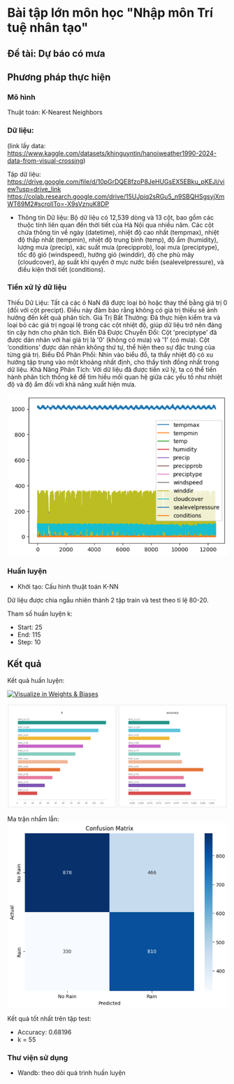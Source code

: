 # Bài tập lớn môn học "Nhập môn Trí tuệ nhân tạo"
## Đề tài: Dự báo có mưa
## Phương pháp thực hiện
### Mô hình
Thuật toán: K-Nearest Neighbors
### Dữ liệu:
(link lấy data: https://www.kaggle.com/datasets/khinguyntin/hanoiweather1990-2024-data-from-visual-crossing)

Tập dữ liệu:  https://drive.google.com/file/d/10pGrDQE8fzoP8JeHUGsEX5EBku_pKEJi/view?usp=drive_link
https://colab.research.google.com/drive/15UJpiq2sRGu5_n9SBQHSgsyjXmWT69M2#scrollTo=-X9sVznuK8DP

- Thông tin Dữ liệu: 
Bộ dữ liệu có 12,539 dòng và 13 cột, bao gồm các thuộc tính liên quan đến thời tiết của Hà Nội qua nhiều năm.
Các cột chứa thông tin về ngày (datetime), nhiệt độ cao nhất (tempmax), nhiệt độ thấp nhất (tempmin), nhiệt độ trung bình (temp), độ ẩm (humidity), lượng mưa (precip), xác suất mưa (precipprob), loại mưa (preciptype), tốc độ gió (windspeed), hướng gió (winddir), độ che phủ mây (cloudcover), áp suất khí quyển ở mực nước biển (sealevelpressure), và điều kiện thời tiết (conditions).

### Tiền xử lý dữ liệu

Thiếu Dữ Liệu: Tất cả các ô NaN đã được loại bỏ hoặc thay thế bằng giá trị 0 (đối với cột precipt). Điều này đảm bảo rằng không có giá trị thiếu sẽ ảnh hưởng đến kết quả phân tích.
Giá Trị Bất Thường: Đã thực hiện kiểm tra và loại bỏ các giá trị ngoại lệ trong các cột nhiệt độ, giúp dữ liệu trở nên đáng tin cậy hơn cho phân tích.
Biến Đã Được Chuyển Đổi: Cột 'preciptype' đã được dán nhãn với hai giá trị là '0' (không có mưa) và '1' (có mưa). Cột ‘conditions’ được dán nhãn không thứ tự, thể hiện theo sự đặc trưng của từng giá trị.
Biểu Đồ Phân Phối: Nhìn vào biểu đồ, ta thấy nhiệt độ có xu hướng tập trung vào một khoảng nhất định, cho thấy tính đồng nhất trong dữ liệu.
Khả Năng Phân Tích: Với dữ liệu đã được tiền xử lý, ta có thể tiến hành phân tích thống kê để tìm hiểu mối quan hệ giữa các yếu tố như nhiệt độ và độ ẩm đối với khả năng xuất hiện mưa.

![alt text](img/preProcessing.png)

### Huấn luyện
- Khởi tạo: Cấu hình thuật toán K-NN

Dữ liệu được chia ngẫu nhiên thành 2 tập train và test theo tỉ lệ 80-20.

Tham số huấn luyện k:
- Start: 25
- End: 115
- Step: 10

## Kết quả

Kết quả huấn luyện:

[<img src="https://raw.githubusercontent.com/wandb/assets/main/wandb-github-badge-28.svg" alt="Visualize in Weights & Biases" width="200" height="32"/>](https://wandb.ai/vietanh-88/knn-rain-prediction?nw=nwuservietanh88)

![alt text](img\result.png)

Ma trận nhầm lẫn:
![alt text](img\confusionMatrix.png)

Kết quả tốt nhất trên tập test:
- Accuracy: 0.68196
- k = 55

### Thư viện sử dụng
- Wandb: theo dõi quá trình huấn luyện
